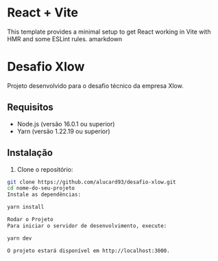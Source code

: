 # React + Vite

This template provides a minimal setup to get React working in Vite with HMR and some ESLint rules.
amarkdown

# Desafio Xlow

Projeto desenvolvido para o desafio técnico da empresa Xlow.

## Requisitos

- Node.js (versão 16.0.1 ou superior)
- Yarn (versão 1.22.19 ou superior)

## Instalação

1. Clone o repositório:

```sh
git clone https://github.com/alucard93/desafio-xlow.git
cd nome-do-seu-projeto
Instale as dependências:

yarn install

Rodar o Projeto
Para iniciar o servidor de desenvolvimento, execute:

yarn dev

O projeto estará disponível em http://localhost:3000.
